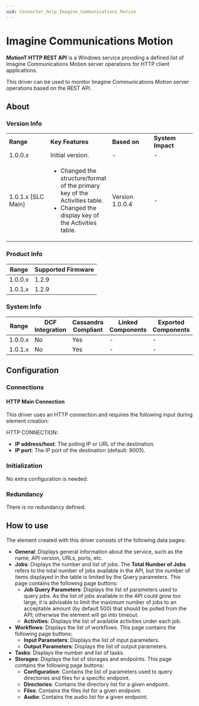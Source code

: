 ```yaml
---
uid: Connector_help_Imagine_Communications_Motion
---
```


# Imagine Communications Motion

**MotionT HTTP REST API** is a Windows service providing a defined list of Imagine Communications Motion server operations for HTTP client applications.

This driver can be used to monitor Imagine Communications Motion server operations based on the REST API.

## About

### Version Info

<table>
<colgroup>
<col style="width: 25%" />
<col style="width: 25%" />
<col style="width: 25%" />
<col style="width: 25%" />
</colgroup>
<tbody>
<tr class="odd">
<td><strong>Range</strong></td>
<td><strong>Key Features</strong></td>
<td><strong>Based on</strong></td>
<td><strong>System Impact</strong></td>
</tr>
<tr class="even">
<td>1.0.0.x</td>
<td>Initial version.</td>
<td>-</td>
<td>-</td>
</tr>
<tr class="odd">
<td>1.0.1.x [SLC Main]</td>
<td><ul>
<li>Changed the structure/format of the primary key of the Activities table.</li>
<li>Changed the display key of the Activities table.</li>
</ul></td>
<td>Version 1.0.0.4</td>
<td>-</td>
</tr>
</tbody>
</table>

### Product Info

| **Range** | **Supported Firmware** |
|-----------|------------------------|
| 1.0.0.x   | 1.2.9                  |
| 1.0.1.x   | 1.2.9                  |

### System Info

| **Range** | **DCF Integration** | **Cassandra Compliant** | **Linked Components** | **Exported Components** |
|-----------|---------------------|-------------------------|-----------------------|-------------------------|
| 1.0.0.x   | No                  | Yes                     | \-                    | \-                      |
| 1.0.1.x   | No                  | Yes                     | \-                    | \-                      |

## Configuration

### Connections

#### HTTP Main Connection

This driver uses an HTTP connection and requires the following input during element creation:

HTTP CONNECTION:

- **IP address/host**: The polling IP or URL of the destination.
- **IP port**: The IP port of the destination (default: *9005*).

### Initialization

No extra configuration is needed.

### Redundancy

There is no redundancy defined.

## How to use

The element created with this driver consists of the following data pages:

- **General**: Displays general information about the service, such as the name, API version, URLs, ports, etc.
- **Jobs**: Displays the number and list of jobs. The **Total Number of Jobs** refers to the total number of jobs available in the API, but the number of items displayed in the table is limited by the Query parameters.
  This page contains the following page buttons:
  - **Job Query Parameters**: Displays the list of parameters used to query jobs. As the list of jobs available in the API could grow too large, it is advisable to limit the maximum number of jobs to an acceptable amount (by default 500) that should be polled from the API; otherwise the element will go into timeout.
  - **Activities**: Displays the list of available activities under each job.
- **Workflows**: Displays the list of workflows.
  This page contains the following page buttons:
  - **Input Parameters**: Displays the list of input parameters.
  - **Output Parameters**: Displays the list of output parameters.
- **Tasks**: Displays the number and list of tasks.
- **Storages**: Displays the list of storages and endpoints.
  This page contains the following page buttons:
  - **Configuration**: Contains the list of parameters used to query directories and files for a specific endpoint.
  - **Directories**: Contains the directory list for a given endpoint.
  - **Files**: Contains the files list for a given endpoint.
  - **Audio**: Contains the audio list for a given endpoint.

